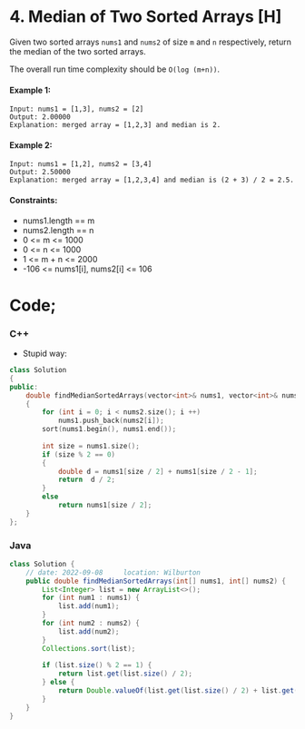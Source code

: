 # 4. Median of Two Sorted Arrays [H]
Given two sorted arrays `nums1` and `nums2` of size `m` and `n` respectively, return the median of the two sorted arrays.

The overall run time complexity should be `O(log (m+n))`.

 

#### Example 1:
```
Input: nums1 = [1,3], nums2 = [2]
Output: 2.00000
Explanation: merged array = [1,2,3] and median is 2.
```

#### Example 2:
```
Input: nums1 = [1,2], nums2 = [3,4]
Output: 2.50000
Explanation: merged array = [1,2,3,4] and median is (2 + 3) / 2 = 2.5.
 ```

#### Constraints:

- nums1.length == m
- nums2.length == n
- 0 <= m <= 1000
- 0 <= n <= 1000
- 1 <= m + n <= 2000
- -106 <= nums1[i], nums2[i] <= 106


# Code;
### C++
- Stupid way: 
```c++
class Solution 
{
public:
    double findMedianSortedArrays(vector<int>& nums1, vector<int>& nums2) 
    {
        for (int i = 0; i < nums2.size(); i ++)
            nums1.push_back(nums2[i]);
        sort(nums1.begin(), nums1.end());
        
        int size = nums1.size();
        if (size % 2 == 0)
        {
            double d = nums1[size / 2] + nums1[size / 2 - 1];
            return  d / 2;
        }
        else
            return nums1[size / 2];
    }
};

```

### Java
```java
class Solution {
    // date: 2022-09-08     location: Wilburton
    public double findMedianSortedArrays(int[] nums1, int[] nums2) {
        List<Integer> list = new ArrayList<>();
        for (int num1 : nums1) {
            list.add(num1);
        }
        for (int num2 : nums2) {
            list.add(num2);
        }
        Collections.sort(list);
        
        if (list.size() % 2 == 1) {
            return list.get(list.size() / 2);
        } else {
            return Double.valueOf(list.get(list.size() / 2) + list.get(list.size() / 2 - 1)) / Double.valueOf(2);
        }
    }
}
```
